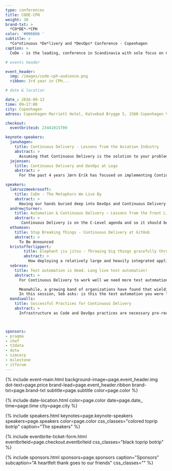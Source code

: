 ```yaml
---
type: conferences
title: CODE-CPH
weight: 30
brand-txt: >
  *CO*DE*-*CPH
color: '#006666 '
subtitle: >
  *Co*ntinuous *De*livery and *DevOps* Conference - Copenhagen
caption: >
  CoDe - is the leading, conference in Scandinavia with sole focus on Continuous Delivery and DevOp for senior executives and C-levels in general.

# events header

event_header:
  img: /images/code-cph-audience.png
  ribbon: 3rd year in CPH...

# date & location

date_: 2016-09-13
time: 09—17:00
city: Copenhagen
adress: Copenhagen Marriott Hotel, Kalvebod Brygge 5, 1560 Copenhagen V, Denmark

checkout:
  eventbriteid: 23441015709

keynote-speakers:
  januhagen:
    title: Continuous Delivery - Lessons from the Aviation Industry
    abstract: >
      Assuming that Continuous Delivery is the solution to your problems Jan will explore - through various stories - which character traits should be present in your team members if they are to build and deliver cutting edge software. He will touch on how to build such a team. A non-technical keynote for anyone who is managing, or is a member of, a team who are trying to implement continuous delivery.
  jejensen:
    title: Continuous Delivery and DevOps at Lego
    abstract: >
      For the past 4 years Jørn Erik has focused on implementing Continuous Delivery and DevOps processes and practices in development, quality and operations at Lego.

speakers:
  lakruzzmeekrosoft:
    title: CoDe - The Metaphors We Live By
    abstract: >
      Having our hands buried deep into DevOps and Continuous Delivery - "CoDe" every single day, we tend to expand our vocabulary and lingo with metaphors, proverbs and anecdotes that enables us to understand and explain our domain. Mike and Lars will cover tales in the range from Tarantino's Pulp Fiction to Indonesia's stone age population.
  andrewjturner:
    title: Automation & Continuous Delivery – Lessons from the Front Line
    abstract: >
       Continuous Delivery is on the C-Level agenda and so it should be – it’s a game changer for IT change. But how do you prioritize what to do and align your stakeholders to get the most from the opportunity? Automation provides the foundation for continuous delivery, and learning from real life customer experiences across regulated industries is an excellent way to accelerate your adoption.
  ethomson:
    title: Stop Breaking Things - Continuous Delivery at GitHub
    abstract: >
      To Be Announced
  kristofferlippert:
        title: Elephant jiu jitsu - Throwing big things gracefully through the air
        abstract: >
          How deploying a relatively large and heavily integrated application in an elegant an speedy agile fashion turned out to not be quite as easy as it seemed. Following agile and Continuous Delivery principles when working with SAP hybris is a bit like practicing jiu jitsu with an elephant - the elephant has quite an impact on the end result. But it’s not impossible...
  sebrose:
    title: Test automation is dead. Long live test automation!
    abstract: >
      For Continuous Delivery to work well we need more test automation (or to be precise, we need to do less manual testing) but each initiative seems to deliver another pile of incomprehensible, brittle, unmaintainable scripts that suck resources and deliver questionable returns. The more we chase test automation, the further away it seems to get.

      Meanwhile, a growing band of organizations have found that wielding the power of examples in workshops (where the business, the developers and the testers collaborate) is helping promote early discovery of assumptions, risks and missing requirements. What’s more, these examples are powering the creation of a ubiquitous language, helping prevent future misunderstandings. And, if that isn’t enough already, these examples can then be automated, using tools like Cucumber, to become an executable specification.
      In this session, Seb asks: is this the test automation you were looking for?
  mandiwalls:
    title: Successful Practices for Continuous Delivery
    abstract: >
      Infrastructure as Code and DevOps practices are necessary pre-requisites for safely adopting Continuous Delivery. With software becoming more and more crucial to business success in various parts of the market, speed of delivery becomes the game changer. This talk will explore some of the practices your team will need to adopt to safely move fast, continuously delivering value to your customers.



sponsors:
- praqma
- chef
- t2data
- dotw
- simcorp
- milestone
- itforum
---
```


{% include event-main.html
background-image=page.event_header.img
dot-text=page.price
brand-lead=page.event_header.ribbon
brand-txt=page.brand-txt
subtitle=page.subtitle
color=page.color %}

{% include date-location.html
color=page.color
date=page.date_
time=page.time
city=page.city %}

{% include speakers.html
keynotes=page.keynote-speakers
speakers=page.speakers
color=page.color
css_classes="colored toprip botrip"
caption="The speakers" %}

{% include eventbrite-ticket-form.html
eventbriteid=page.checkout.eventbriteid
css_classes="black toprip botrip" %}

{% include sponsors.html
sponsors=page.sponsors
caption="Sponsors"
subcaption="A heartfelt thank goes to our friends"
css_classes="" %}
